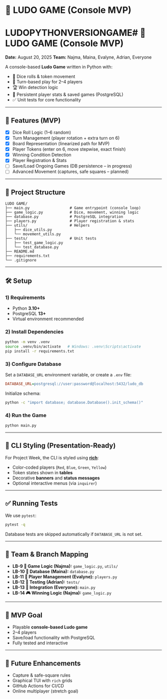 
# 🎲 LUDO GAME (Console MVP)

# LUDOPYTHONVERSIONGAME# 🎲 LUDO GAME (Console MVP)


**Date:** August 20, 2025
**Team:** Najma, Maina, Evalyne, Adrian, Everyone

A console-based **Ludo Game** written in Python with:

* 🎲 Dice rolls & token movement
* 🔄 Turn-based play for 2–4 players
* 🏆 Win detection logic
* 💾 Persistent player stats & saved games (PostgreSQL)
* ✅ Unit tests for core functionality

---

## 🚀 Features (MVP)

* [x] Dice Roll Logic (1–6 random)
* [x] Turn Management (player rotation + extra turn on 6)
* [x] Board Representation (linearized path for MVP)
* [x] Player Tokens (enter on 6, move stepwise, exact finish)
* [x] Winning Condition Detection
* [x] Player Registration & Stats
* [ ] Save/Load Ongoing Games (DB persistence – in progress)
* [ ] Advanced Movement (captures, safe squares – planned)

---

## 📂 Project Structure

```
LUDO GAME/
├── main.py                  # Game entrypoint (console loop)
├── game_logic.py            # Dice, movement, winning logic
├── database.py              # PostgreSQL integration
├── players.py               # Player registration & stats
├── utils/                   # Helpers
│   ├── dice_utils.py
│   └── movement_utils.py
├── tests/                   # Unit tests
│   ├── test_game_logic.py
│   └── test_database.py
├── README.md
├── requirements.txt
└── .gitignore
```

---

## 🛠️ Setup

### 1) Requirements

* Python **3.10+**
* PostgreSQL **13+**
* Virtual environment recommended

### 2) Install Dependencies

```bash
python -m venv .venv
source .venv/bin/activate   # Windows: .venv\Scripts\activate
pip install -r requirements.txt
```

### 3) Configure Database

Set a `DATABASE_URL` environment variable, or create a `.env` file:

```ini
DATABASE_URL=postgresql://user:password@localhost:5432/ludo_db
```

Initialize schema:

```bash
python -c "import database; database.Database().init_schema()"
```

### 4) Run the Game

```bash
python main.py
```

---

## 🎨 CLI Styling (Presentation-Ready)

For Project Week, the CLI is styled using [**rich**](https://rich.readthedocs.io/):

* Color-coded players (`Red`, `Blue`, `Green`, `Yellow`)
* Token states shown in **tables**
* Decorative **banners** and **status messages**
* Optional interactive menus (via `inquirer`)

---

## ✅ Running Tests

We use `pytest`:

```bash
pytest -q
```

Database tests are skipped automatically if `DATABASE_URL` is not set.

---

## 👥 Team & Branch Mapping

* **LB-9 🎲 Game Logic (Najma):** `game_logic.py`, `utils/`
* **LB-10 🧠 Database (Maina):** `database.py`
* **LB-11 🎯 Player Management (Evalyne):** `players.py`
* **LB-12 🧪 Testing (Adrian):** `tests/`
* **LB-13 🔀 Integration (Everyone):** `main.py`
* **LB-14 🎮 Winning Logic (Najma):** `game_logic.py`

---

## 🏁 MVP Goal

* Playable **console-based Ludo game**
* 2–4 players
* Save/load functionality with PostgreSQL
* Fully tested and interactive

---

## 🔮 Future Enhancements

* Capture & safe-square rules
* Graphical TUI with `rich` grids
* GitHub Actions for CI/CD
* Online multiplayer (stretch goal)
